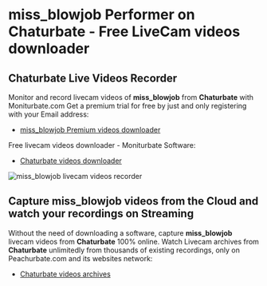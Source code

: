 # miss_blowjob Performer on Chaturbate - Free LiveCam videos downloader

## Chaturbate Live Videos Recorder

Monitor and record livecam videos of **miss_blowjob** from **Chaturbate** with Moniturbate.com
Get a premium trial for free by just and only registering with your Email address:
* [miss_blowjob Premium videos downloader](https://moniturbate.com/request-demo-licence-key.html)

Free livecam videos downloader - Moniturbate Software:
* [Chaturbate videos downloader](https://moniturbate.com/moniturbate-download-software.html)

![miss_blowjob livecam videos recorder](https://peachurnet.com/templates/moniturbate-software.png)


## Capture miss_blowjob videos from the Cloud and watch your recordings on Streaming

Without the need of downloading a software, capture **miss_blowjob** livecam videos from **Chaturbate** 100% online.
Watch Livecam archives from **Chaturbate** unlimitedly from thousands of existing recordings, only on Peachurbate.com and its websites network:
* [Chaturbate videos archives](https://peachurnet.com/)